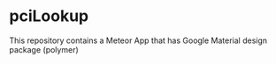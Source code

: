 # pciLookup
This repository contains a Meteor App that has Google Material design package (polymer)
